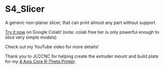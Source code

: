 # S4_Slicer
A generic non-planar slicer, that can print almost any part without support.

[Try it now](https://colab.research.google.com/github/jyjblrd/S4_Slicer) on Google Colab! (note: colab free tier is only powerful enough to slice very simple models)



Check out my YouTube video for more details!

Thank you to JLCCNC for helping create the extruder mount and build plate for my [4 Axis Core R-Theta Printer](https://github.com/jyjblrd/Core-R-Theta-4-Axis-Printer).
